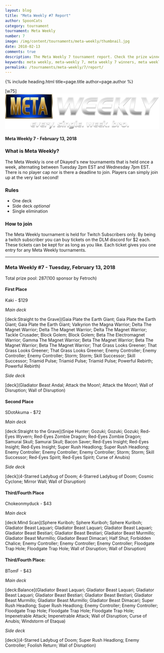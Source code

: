 ```yaml
---
layout: blog
title: "Meta Weekly #7 Report"
author: SpoonCats
category: tournament
tournament: Meta Weekly
number: 7
image: /img/content/tournaments/meta-weekly/thumbnail.jpg
date: 2018-02-13
comments: true
description: The Meta Weekly 7 tournament report. Check the prize winners and their decks here.
keywords: meta weekly, meta-weekly 7, meta weekly 7 winners, meta weekly 7 decks, tournament
permalink: /tournaments/meta-weekly/7/report/
---
```


{% include heading.html title=page.title author=page.author %}

[w75]
![](/img/content/tournaments/meta-weekly/banner.png)

#### Meta Weekly 7 - February 13, 2018

### What is Meta Weekly?
The Meta Weekly is one of Dkayed's new tournaments that is held once a week, alternating between Tuesday 2pm EST and Wednesday 7pm EST. There is no player cap nor is there a deadline to join. Players can simply join up at the very last second!

### Rules
* One deck
* Side deck *optional*
* Single elimination

### How to join
The Meta Weekly tournament is held for Twitch Subscribers only. By being a twitch subscriber you can buy tickets on the DLM discord for $2 each. These tickets can be kept for as long as you like. Each ticket gives you one entry for any Meta Weekly tournaments.

---

### Meta Weekly #7 - Tuesday, February 13, 2018
Total prize pool: $287 ($100 sponsor by Fetroch)

#### First Place
Kaki - $129  

*Main deck*

[deck:Straight to the Grave](Gaia Plate the Earth Giant; Gaia Plate the Earth Giant; Gaia Plate the Earth Giant; Valkyrion the Magna Warrior; Delta The Magnet Warrior; Delta The Magnet Warrior; Delta The Magnet Warrior; Tackle Crusader; Block Golem; Block Golem; Beta The Electromagnet Warrior; Gamma The Magnet Warrior; Beta The Magnet Warrior; Beta The Magnet Warrior; Beta The Magnet Warrior; That Grass Looks Greener; That Grass Looks Greener; That Grass Looks Greener; Enemy Controller; Enemy Controller; Enemy Controller; Storm; Storm; Skill Successor; Skill Successor; Triamid Pulse; Triamid Pulse; Triamid Pulse; Powerful Rebirth; Powerful Rebirth)

*Side deck*

[deck](Gladiator Beast Andal; Attack the Moon!; Attack the Moon!; Wall of Disruption; Wall of Disruption)

#### Second Place
SDotAkuma - $72  

*Main deck*

[deck:Straight to the Grave](Snipe Hunter; Gozuki; Gozuki; Gozuki; Red-Eyes Wyvern; Red-Eyes Zombie Dragon; Red-Eyes Zombie Dragon; Samurai Skull; Samurai Skull; Bacon Saver; Red-Eyes Insight; Red-Eyes Insight; Red-Eyes Insight; Super Rush Headlong; Super Rush Headlong; Enemy Controller; Enemy Controller; Enemy Controller; Storm; Storm; Skill Successor; Red-Eyes Spirit; Red-Eyes Spirit; Curse of Anubis)

*Side deck*

[deck](4-Starred Ladybug of Doom; 4-Starred Ladybug of Doom; Cosmic Cyclone; Mirror Wall; Wall of Disruption)

#### Third/Fourth Place
Chokeonmyduck - $43  

*Main deck*

[deck:Mind Scan](Sphere Kuriboh; Sphere Kuriboh; Sphere Kuriboh; Gladiator Beast Laquari; Gladiator Beast Laquari; Gladiator Beast Laquari; Gladiator Beast Bestiari; Gladiator Beast Bestiari; Gladiator Beast Murmillo; Gladiator Beast Murmillo; Gladiator Beast Dimacari; Half Shut; Forbidden Chalice; Enemy Controller; Enemy Controller; Enemy Controller; Floodgate Trap Hole; Floodgate Trap Hole; Wall of Disruption; Wall of Disruption)

#### Third/Fourth Place:
BTomF - $43  

*Main deck*

[deck:Balance](Gladiator Beast Laquari; Gladiator Beast Laquari; Gladiator Beast Laquari; Gladiator Beast Bestiari; Gladiator Beast Bestiari; Gladiator Beast Murmillo; Gladiator Beast Murmillo; Gladiator Beast Dimacari; Super Rush Headlong; Super Rush Headlong; Enemy Controller; Enemy Controller; Floodgate Trap Hole; Floodgate Trap Hole; Floodgate Trap Hole; Impenetrable Attack; Impenetrable Attack; Wall of Disruption; Curse of Anubis; Windstorm of Etaqua)

*Side deck*

[deck](4-Starred Ladybug of Doom; Super Rush Headlong; Enemy Controller; Foolish Return; Wall of Disruption)

<!--stackedit_data:
eyJoaXN0b3J5IjpbMTYzNjMxNDQwMV19
-->
